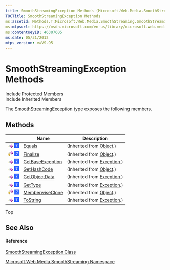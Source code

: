 ```yaml
---
title: SmoothStreamingException Methods (Microsoft.Web.Media.SmoothStreaming)
TOCTitle: SmoothStreamingException Methods
ms:assetid: Methods.T:Microsoft.Web.Media.SmoothStreaming.SmoothStreamingException
ms:mtpsurl: https://msdn.microsoft.com/en-us/library/microsoft.web.media.smoothstreaming.smoothstreamingexception_methods(v=VS.95)
ms:contentKeyID: 46307605
ms.date: 05/31/2012
mtps_version: v=VS.95
---
```


# SmoothStreamingException Methods

Include Protected Members  
Include Inherited Members  

The [SmoothStreamingException](smoothstreamingexception-class-microsoft-web-media-smoothstreaming_1.md) type exposes the following members.

## Methods

||Name|Description|
|--- |--- |--- |
|![Public method](images/Ff728153.pubmethod(en-us,VS.90).gif "Public method") ![Supported by Windows Phone](images/Ff728255.slMobile(VS.95).gif "Supported by Windows Phone")|[Equals](https://msdn.microsoft.com/en-us/library/bsc2ak47(v=vs.95))|(Inherited from [Object](https://msdn.microsoft.com/en-us/library/e5kfa45b(v=vs.95)).)|
|![Protected method](images/Ff728153.protmethod(en-us,VS.90).gif "Protected method") ![Supported by Windows Phone](images/Ff728255.slMobile(VS.95).gif "Supported by Windows Phone")|[Finalize](https://msdn.microsoft.com/en-us/library/4k87zsw7(v=vs.95))|(Inherited from [Object](https://msdn.microsoft.com/en-us/library/e5kfa45b(v=vs.95)).)|
|![Public method](images/Ff728153.pubmethod(en-us,VS.90).gif "Public method") ![Supported by Windows Phone](images/Ff728255.slMobile(VS.95).gif "Supported by Windows Phone")|[GetBaseException](https://msdn.microsoft.com/en-us/library/49kcee3b(v=vs.95))|(Inherited from [Exception](https://msdn.microsoft.com/en-us/library/c18k6c59(v=vs.95)).)|
|![Public method](images/Ff728153.pubmethod(en-us,VS.90).gif "Public method") ![Supported by Windows Phone](images/Ff728255.slMobile(VS.95).gif "Supported by Windows Phone")|[GetHashCode](https://msdn.microsoft.com/en-us/library/zdee4b3y(v=vs.95))|(Inherited from [Object](https://msdn.microsoft.com/en-us/library/e5kfa45b(v=vs.95)).)|
|![Public method](images/Ff728153.pubmethod(en-us,VS.90).gif "Public method") ![Supported by Windows Phone](images/Ff728255.slMobile(VS.95).gif "Supported by Windows Phone")|[GetObjectData](https://msdn.microsoft.com/en-us/library/fwb1489e(v=vs.95))|(Inherited from [Exception](https://msdn.microsoft.com/en-us/library/c18k6c59(v=vs.95)).)|
|![Public method](images/Ff728153.pubmethod(en-us,VS.90).gif "Public method") ![Supported by Windows Phone](images/Ff728255.slMobile(VS.95).gif "Supported by Windows Phone")|[GetType](https://msdn.microsoft.com/en-us/library/44zb316t(v=vs.95))|(Inherited from [Exception](https://msdn.microsoft.com/en-us/library/c18k6c59(v=vs.95)).)|
|![Protected method](images/Ff728153.protmethod(en-us,VS.90).gif "Protected method") ![Supported by Windows Phone](images/Ff728255.slMobile(VS.95).gif "Supported by Windows Phone")|[MemberwiseClone](https://msdn.microsoft.com/en-us/library/57ctke0a(v=vs.95))|(Inherited from [Object](https://msdn.microsoft.com/en-us/library/e5kfa45b(v=vs.95)).)|
|![Public method](images/Ff728153.pubmethod(en-us,VS.90).gif "Public method") ![Supported by Windows Phone](images/Ff728255.slMobile(VS.95).gif "Supported by Windows Phone")|[ToString](https://msdn.microsoft.com/en-us/library/es4y6f7e(v=vs.95))|(Inherited from [Exception](https://msdn.microsoft.com/en-us/library/c18k6c59(v=vs.95)).)|


Top

## See Also

#### Reference

[SmoothStreamingException Class](smoothstreamingexception-class-microsoft-web-media-smoothstreaming_1.md)

[Microsoft.Web.Media.SmoothStreaming Namespace](microsoft-web-media-smoothstreaming-namespace_1.md)

